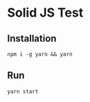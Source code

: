 # Solid JS  Test

## Installation
```shell
npm i -g yarn && yarn
```

## Run
```shell
yarn start
```
